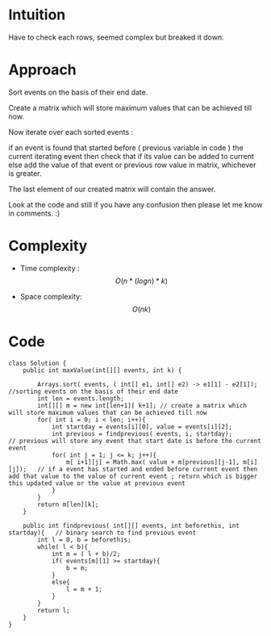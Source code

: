 # Intuition
<!-- Describe your first thoughts on how to solve this problem. -->
Have to check each rows, seemed complex but breaked it down.


# Approach
<!-- Describe your approach to solving the problem. -->
Sort events on the basis of their end date.

Create a matrix which will store maximum values that can be achieved till now.

Now iterate over each sorted events :

if an event is found that started before ( previous variable in code ) the current iterating event then check that if its value can be added to current
else add the value of that event or previous row value in matrix, whichever  is greater.

The last element of our created matrix will contain the answer.

Look at the code and still if you have any confusion then please let me know in comments. :)

# Complexity
- Time complexity : $$O(n*(logn)*k)$$
<!-- Add your time complexity here, e.g. $$O(n)$$ -->

- Space complexity: $$O(nk)$$
<!-- Add your space complexity here, e.g. $$O(n)$$ -->

# Code
```
class Solution {
    public int maxValue(int[][] events, int k) {

        Arrays.sort( events, ( int[] e1, int[] e2) -> e1[1] - e2[1]);        //sorting events on the basis of their end date
        int len = events.length;
        int[][] m = new int[len+1][ k+1]; // create a matrix which will store maximum values that can be achieved till now 
        for( int i = 0; i < len; i++){
            int startday = events[i][0], value = events[i][2];
            int previous = findprevious( events, i, startday);               // previous will store any event that start date is before the current event
            for( int j = 1; j <= k; j++){
                m[ i+1][j] = Math.max( value + m[previous][j-1], m[i][j]);   // if a event has started and ended before current event then add that value to the value of current event ; return which is bigger this updated value or the value at previous event
            }
        }
        return m[len][k];
    }

    public int findprevious( int[][] events, int beforethis, int startday){   // binary search to find previous event
        int l = 0, b = beforethis;
        while( l < b){
            int m = ( l + b)/2;
            if( events[m][1] >= startday){
                b = m;
            }
            else{
                l = m + 1;
            }
        }
        return l;
    }
}
```